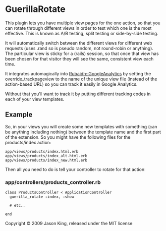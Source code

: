 GuerillaRotate
==============

This plugin lets you have multiple view pages for the one action, so that you
can rotate through different views in order to test which one is the most
effective.  This is known as A/B testing, split testing or side-by-side
testing.

It will automatically switch between the different views for different web
requests (uses .rand so is pseudo random, not round-robin or anything).  The
particular view is sticky for a (rails) session, so that once that view has been
chosen for that visitor they will see the same, consistent view each time.

It integrates automagically into
[Rubaidh::GoogleAnalytics](http://github.com/rubaidh/google_analytics) by
setting the override_trackpageview to the name of the unique view file (instead
of the action-based URL) so you can track it easily in Google Analytics.

Without that you'll want to track it by putting different tracking codes in each
of your view templates.

Example
-------

So, in your views you will create some new templates with something (can be
anything including nothing) between the template name and the first part of the
extension.  So you might have the following files for the products/index action:

    app/views/products/index.html.erb
    app/views/products/index_alt.html.erb
    app/views/products/index_new.html.erb

Then all you need to do is tell your controller to rotate for that action:

### app/controllers/products_controller.rb
    class ProductsController < ApplicationController
      guerilla_rotate :index, :show

      # etc..

    end

Copyright &copy; 2009 Jason King, released under the MIT license
